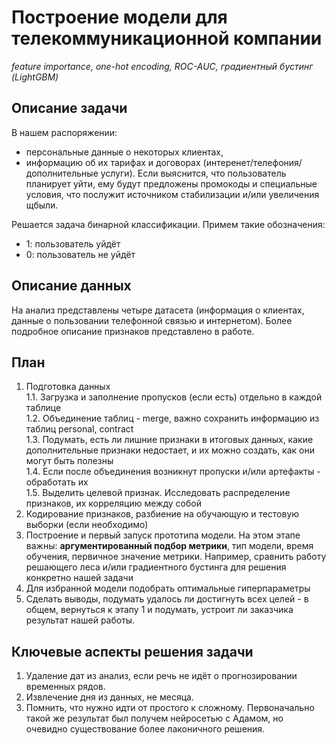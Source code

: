 # Построение модели для телекоммуникационной компании
*feature importance, one-hot encoding, ROC-AUC, градиентный бустинг (LightGBM)*

## Описание задачи
В нашем распоряжении: 
- персональные данные о некоторых клиентах, 
- информацию об их тарифах и договорах (интеренет/телефония/дополнительные услуги). Если выяснится, что пользователь планирует уйти, ему будут предложены промокоды и специальные условия, что послужит источником стабилизации и/или увеличения щбыли. 
 
Решается задача бинарной классификации. Примем такие обозначения:
- 1: пользователь уйдёт
- 0: пользователь не уйдёт

## Описание данных
На анализ представлены четыре датасета (информация о клиентах, данные о пользовании телефонной связью и интернетом). Более подробное описание признаков представлено в работе. 

## План
1. Подготовка данных   
    1.1. Загрузка и заполнение пропусков (если есть) отдельно в каждой таблице   
    1.2. Объединение таблиц - merge, важно сохранить информацию из таблиц personal, contract  
    1.3. Подумать, есть ли лишние признаки в итоговых данных, какие дополнительные признаки недостает, и их можно создать, как они могут быть полезны  
    1.4. Если после объединения возникнут пропуски и/или артефакты - обработать их  
    1.5. Выделить целевой признак. Исследовать распределение признаков, их корреляцию между собой  
2. Кодирование признаков, разбиение на обучающую и тестовую выборки (если необходимо)  
3. Построение и первый запуск прототипа модели. На этом этапе важны: **аргументированный подбор метрики**, тип модели, время обучения, первичное значение метрики. Например, сравнить работу решающего леса и/или градиентного бустинга для решения конкретно нашей задачи
4. Для избранной модели подобрать оптимальные гиперпараметры
5. Сделать выводы, подумать удалось ли достигнуть всех целей - в общем, вернуться к этапу 1 и подумать, устроит ли заказчика результат нашей работы.

## Ключевые аспекты решения задачи
1. Удаление дат из анализ, если речь не идёт о прогнозировании временных рядов. 
2. Извлечение дня из данных, не месяца.
3. Помнить, что нужно идти от простого к сложному. Первоначально такой же результат был получем нейросетью с Адамом, но очевидно существование более лаконичного решения.

